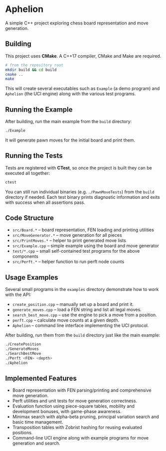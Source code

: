 # Aphelion

A simple C++ project exploring chess board representation and move generation.

## Building

This project uses **CMake**. A C++17 compiler, CMake and Make are required.

```bash
# from the repository root
mkdir build && cd build
cmake ..
make
```

This will create several executables such as `Example` (a demo program) and `Aphelion` (the UCI engine) along with the various test programs.

## Running the Example

After building, run the main example from the `build` directory:

```bash
./Example
```

It will generate pawn moves for the initial board and print them.

## Running the Tests

Tests are registered with **CTest**, so once the project is built they can be
executed all together:

```bash
ctest
```

You can still run individual binaries (e.g. `./PawnMoveTests`) from the `build`
directory if needed. Each test binary prints diagnostic information and exits
with success when all assertions pass.

## Code Structure

- `src/Board.*` – board representation, FEN loading and printing utilities
- `src/MoveGenerator.*` – move generation for all pieces
- `src/PrintMoves.*` – helper to print generated move lists
- `src/Example.cpp` – simple example using the board and move generator
- `test/*.cpp` – small self-contained test programs for the above components
- `src/Perft.*` – helper function to run perft node counts

## Usage Examples

Several small programs in the `examples` directory demonstrate how to work with
the API:

- `create_position.cpp` – manually set up a board and print it.
- `generate_moves.cpp` – load a FEN string and list all legal moves.
- `search_best_move.cpp` – use the engine to pick a move from a position.
- `perft.cpp` – calculate move counts at a given depth.
- `Aphelion` – command line interface implementing the UCI protocol.

After building, run them from the `build` directory just like the main example:

```bash
./CreatePosition
./GenerateMoves
./SearchBestMove
./Perft <FEN> <depth>
./Aphelion
```

## Implemented Features

- Board representation with FEN parsing/printing and comprehensive move generation.
- Perft utilities and unit tests for move generation correctness.
- Evaluation function using piece-square tables, mobility and development bonuses, with game-phase awareness.
- Minimax search with alpha-beta pruning, principal variation search and basic time management.
- Transposition tables with Zobrist hashing for reusing evaluated positions.
- Command-line UCI engine along with example programs for move generation and search.


